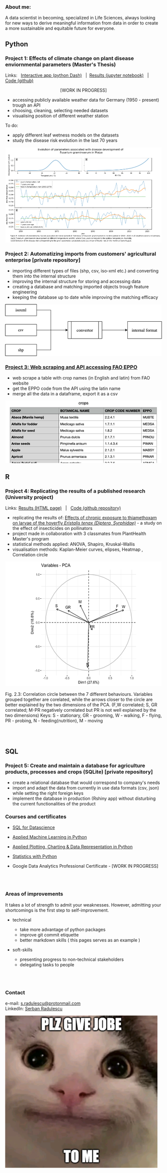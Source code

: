 ### About me:
A data scientist in becoming, specialized in Life Sciences, always looking for new ways to derive meaningful information from data in order to create a more sustainable and equitable future for everyone.



## Python

### Project 1: Effects of climate change on plant disease enviornmental parameters (Master's Thesis)
Links: &nbsp; [Interactive app (python Dash)](https://planthealth2022-serban.herokuapp.com/) &nbsp; | &nbsp;[Results (jupyter notebook)](https://github.com/serbanradulescu/master_thesis/blob/main/project.ipynb) &nbsp; | &nbsp;  [Code (github)](https://github.com/serbanradulescu/master_thesis)

<p align="center"> [WORK IN PROGRESS] </p>

* accessing publicly available weather data for Germany (1950 - present) trough an API
* choosing, cleaning, selecting needed datasets
* visualising position of different weather station

To do:
* apply different leaf wetness models on the datasets
* study the disease risk evolution in the last 70 years


<img src="images/proj1_septoria.png" >

<br />

### Project 2: Automatizing imports from customers' agricultural enterprise [private repository]
* importing different types of files (shp, csv, iso-xml etc.) and converting them into the internal structure
* improving the internal structure for storing and accessing data
* creating a database and matching imported objects trough feature engineering
* keeping the database up to date while improving the matching efficacy


<img src="images/proj2_structure.png" > 
 
<br />
 
### [Project 3: Web scraping and API accessing FAO EPPO](https://github.com/serbanradulescu/web_scraping_and_API_accessing_FAO_EPPO)

* web scrape a table with crop names (in English and latin) from FAO website
* get the EPPO code from the API using the latin name
* merge all the data in a dataframe, export it as a csv

<img src="images/proj3_csv.png" > 

<br />

## R

### Project 4: Replicating the results of a published research (University project) 
Links: [Results (HTML page)](https://htmlpreview.github.io/?https://github.com/serbanradulescu/dataproject/blob/main/Final-results.html) &nbsp; | &nbsp;  [Code (github repository)](https://github.com/serbanradulescu/dataproject)

* replicating the results of: [Effects of chronic exposure to thiamethoxam on larvae of the hoverfly *Eristalis tenax (Diptera, Syrphidae)*](https://peerj.com/articles/4258/) - a study on the effect of insecticides on pollinators
* project made in collaboration with 3 classmates from PlantHealth Master's program
* statistical methods applied: ANOVA, Shapiro, Kruskal-Wallis
* visualisation methods: Kaplan-Meier curves, elipses, Heatmap , Correlation circle

<img src="images/proj4_pca.png" width="600" height="400">

Fig. 2.3: Correlation circle between the 7 different behaviours. Variables grouped together are corelated, while the arrows closer to the circle are better explained by the two dimensions of the PCA. (F,W correlated; S, GR correlated; M-PR negatively correlated but PR is not well explained by the two dimensions)
Keys: S - stationary, GR - grooming, W - walking, F - flying, PR - probing, N - feeding(nutrition), M - moving

<br />
<br />

## SQL
### Project 5: Create and maintain a database for agriculture products, processes and crops (SQLite) [private repository]

* create a relational database that would correspond to company's needs
* import and adapt the data from currently in use data formats (csv, json) while setting the right foreign keys
* implement the database in production (Rshiny app) without disturbing the current functionalities of the product


### Courses and certificates

* [SQL for Datascience](https://www.coursera.org/account/accomplishments/verify/KF9V6CH5GP6Q)  

<!--
<details><summary>Details</summary>

* Identify a subset of data needed from a column or set of columns and write a SQL query to limit to those results.

* Use SQL commands to filter, sort, and summarize data.

* Create an analysis table from multiple queries using the UNION operator.

* Manipulate strings, dates, & numeric data using functions to integrate data from different sources into fields with the correct format for analysis.

</details> 
 -->
* [Applied Machine Learning in Python](https://www.coursera.org/account/accomplishments/verify/YA7S96MHRFN9) 
  
<!--
  
<details><summary>Details</summary>

* Describe how machine learning is different than descriptive statistics

* Create and evaluate data clusters

* Explain different approaches for creating predictive models

* Build features that meet analysis needs
 
</details>
  
-->

* [Applied Plotting, Charting & Data Representation in Python](https://www.coursera.org/account/accomplishments/verify/9XYPE8NM8C5T)


* [Statistics with Python](https://www.coursera.org/account/accomplishments/verify/AKN28MBU38TL) 


* Google Data Analytics Professional Certificate - [WORK IN PROGRESS]

<!--
<details><summary>Details</summary>

* Describe what makes a good or bad visualization

* Understand best practices for creating basic charts

* Identify the functions that are best for particular problems

* Create a visualization using matplotlb

<details><summary>More</summary> 
</details>
</details>
-->
 
<br>
<br>



### Areas of improvements

It takes a lot of strength to admit your weaknesses. However, admitting your shortcomings is the first step to self-improvement.
 
* technical
  * take more advantage of python packages
  * improve git commit etiquette
  * better markdown skills ( this pages serves as an example )

* soft-skills
  * presenting progress to non-technical stakeholders
  * delegating tasks to people  

<br>
<br>

### Contact

e-mail: s.radulescu@protonmail.com  
LinkedIn: [Serban Radulescu](https://www.linkedin.com/in/serban-petre-radulescu-6b50121a2/)     

![](images/for_hr.png)

